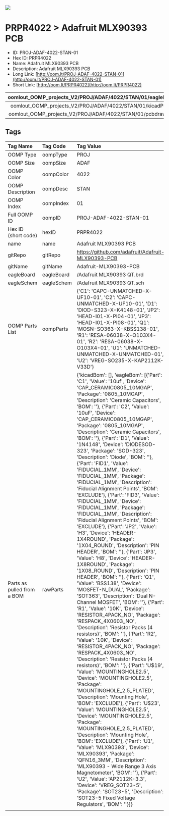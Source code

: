 


  
![][im]
# PRPR4022 > Adafruit MLX90393 PCB

- ID: PROJ-ADAF-4022-STAN-01
- Hex ID: PRPR4022
- Name: Adafruit MLX90393 PCB
- Description: Adafruit MLX90393 PCB
- Long Link: [http://oom.lt/PROJ-ADAF-4022-STAN-01](http://oom.lt/PROJ-ADAF-4022-STAN-01)
- Short Link: [http://oom.lt/PRPR4022](http://oom.lt/PRPR4022)
  

|oomlout_OOMP_projects_V2/PROJ/ADAF/4022/STAN/01/eagleImage.png|oomlout_OOMP_projects_V2/PROJ/ADAF/4022/STAN/01/eagleSchemImage.png|oomlout_OOMP_projects_V2/PROJ/ADAF/4022/STAN/01/kicadPcb3dFront.png|oomlout_OOMP_projects_V2/PROJ/ADAF/4022/STAN/01/kicadPcb3dBack.png|
| :---: | :---: | :---: | :---: |
|oomlout_OOMP_projects_V2/PROJ/ADAF/4022/STAN/01/kicadPcb3d.png|oomlout_OOMP_projects_V2/PROJ/ADAF/4022/STAN/01/bomBack.png|oomlout_OOMP_projects_V2/PROJ/ADAF/4022/STAN/01/bomFront.png|oomlout_OOMP_projects_V2/PROJ/ADAF/4022/STAN/01/pcbdraw.svg|
|oomlout_OOMP_projects_V2/PROJ/ADAF/4022/STAN/01/pcbdrawBack.svg||||

## Tags
  

|Tag Name|Tag Code|Tag Value|
| :--- | :--- | :--- |
|OOMP Type|oompType|PROJ|
|OOMP Size|oompSize|ADAF|
|OOMP Color|oompColor|4022|
|OOMP Description|oompDesc|STAN|
|OOMP Index|oompIndex|01|
|Full OOMP ID|oompID|PROJ-ADAF-4022-STAN-01|
|Hex ID (short code)|hexID|PRPR4022|
|name|name|Adafruit MLX90393 PCB|
|gitRepo|gitRepo|https://github.com/adafruit/Adafruit-MLX90393-PCB|
|gitName|gitName|Adafruit-MLX90393-PCB|
|eagleBoard|eagleBoard|/Adafruit MLX90393 QT.brd|
|eagleSchem|eagleSchem|/Adafruit MLX90393 QT.sch|
|OOMP Parts List|oompParts|{'C1': 'CAPC-UNMATCHED-X-UF10-01', 'C2': 'CAPC-UNMATCHED-X-UF10-01', 'D1': 'DIOD-S323-X-K4148-01', 'JP2': 'HEAD-I01-X-PI04-01', 'JP3': 'HEAD-I01-X-PI08-01', 'Q1': 'MOSN-SO363-X-KBSS138-01', 'R1': 'RESA-06038-X-O103X4-01', 'R2': 'RESA-06038-X-O103X4-01', 'U1': 'UNMATCHED-UNMATCHED-X-UNMATCHED-01', 'U2': 'VREG-SO235-X-KAP2112K-V33D'}|
|Parts as pulled from a BOM|rawParts|{'kicadBom': [], 'eagleBom': [{'Part': 'C1', 'Value': '10uf', 'Device': 'CAP_CERAMIC0805_10MGAP', 'Package': '0805_10MGAP', 'Description': 'Ceramic Capacitors', 'BOM': ''}, {'Part': 'C2', 'Value': '10uF', 'Device': 'CAP_CERAMIC0805_10MGAP', 'Package': '0805_10MGAP', 'Description': 'Ceramic Capacitors', 'BOM': ''}, {'Part': 'D1', 'Value': '1N4148', 'Device': 'DIODESOD-323', 'Package': 'SOD-323', 'Description': 'Diode', 'BOM': ''}, {'Part': 'FID1', 'Value': 'FIDUCIAL_1MM', 'Device': 'FIDUCIAL_1MM', 'Package': 'FIDUCIAL_1MM', 'Description': 'Fiducial Alignment Points', 'BOM': 'EXCLUDE'}, {'Part': 'FID3', 'Value': 'FIDUCIAL_1MM', 'Device': 'FIDUCIAL_1MM', 'Package': 'FIDUCIAL_1MM', 'Description': 'Fiducial Alignment Points', 'BOM': 'EXCLUDE'}, {'Part': 'JP2', 'Value': 'H3', 'Device': 'HEADER-1X4ROUND', 'Package': '1X04_ROUND', 'Description': 'PIN HEADER', 'BOM': ''}, {'Part': 'JP3', 'Value': 'H8', 'Device': 'HEADER-1X8ROUND', 'Package': '1X08_ROUND', 'Description': 'PIN HEADER', 'BOM': ''}, {'Part': 'Q1', 'Value': 'BSS138', 'Device': 'MOSFET-N_DUAL', 'Package': 'SOT363', 'Description': 'Dual N-Channel MOSFET', 'BOM': ''}, {'Part': 'R1', 'Value': '10K', 'Device': 'RESISTOR_4PACK_NO', 'Package': 'RESPACK_4X0603_NO', 'Description': 'Resistor Packs (4 resistors)', 'BOM': ''}, {'Part': 'R2', 'Value': '10K', 'Device': 'RESISTOR_4PACK_NO', 'Package': 'RESPACK_4X0603_NO', 'Description': 'Resistor Packs (4 resistors)', 'BOM': ''}, {'Part': 'U$19', 'Value': 'MOUNTINGHOLE2.5', 'Device': 'MOUNTINGHOLE2.5', 'Package': 'MOUNTINGHOLE_2.5_PLATED', 'Description': 'Mounting Hole', 'BOM': 'EXCLUDE'}, {'Part': 'U$23', 'Value': 'MOUNTINGHOLE2.5', 'Device': 'MOUNTINGHOLE2.5', 'Package': 'MOUNTINGHOLE_2.5_PLATED', 'Description': 'Mounting Hole', 'BOM': 'EXCLUDE'}, {'Part': 'U1', 'Value': 'MLX90393', 'Device': 'MLX90393', 'Package': 'QFN16_3MM', 'Description': 'MLX90393 - Wide Range 3 Axis Magnetometer', 'BOM': ''}, {'Part': 'U2', 'Value': 'AP2112K-3.3', 'Device': 'VREG_SOT23-5', 'Package': 'SOT23-5', 'Description': 'SOT23-5 Fixed Voltage Regulators', 'BOM': ''}]}|
||||



[im]: PROJ/ADAF/4022/STAN/01/kicadPcb3d_450.png
